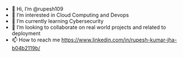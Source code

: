 - 👋 Hi, I’m @rupesh109
- 👀 I’m interested in Cloud Computing and Devops
- 🌱 I’m currently learning Cybersecurity
- 💞️ I’m looking to collaborate on real world projects and related to deployment
- 📫 How to reach me https://www.linkedin.com/in/rupesh-kumar-jha-b04b2119b/
